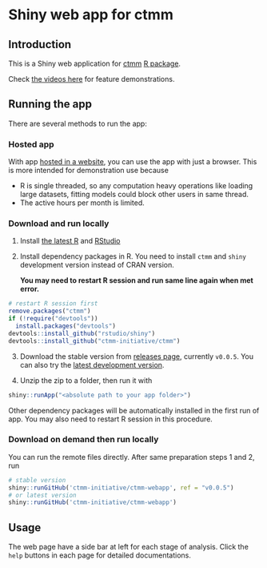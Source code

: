 # Shiny web app for ctmm

## Introduction

This is a Shiny web application for [ctmm](https://github.com/ctmm-initiative/ctmm) [R package](https://cran.r-project.org/web/packages/ctmm/index.html). 

Check [the videos here](README-demo.md) for feature demonstrations.

## Running the app

There are several methods to run the app:

### Hosted app
With app [hosted in a website](https://ctmm.shinyapps.io/ctmmweb/), you can use the app with just a browser. This is more intended for demonstration use because

- R is single threaded, so any computation heavy operations like loading large datasets, fitting models could block other users in same thread.
- The active hours per month is limited. 

### Download and run locally

1. Install [the latest R](https://www.r-project.org/) and [RStudio](https://www.rstudio.com/products/rstudio/download/)
2. Install dependency packages in R. You need to install `ctmm` and `shiny` development version instead of CRAN version. 

    **You may need to restart R session and run same line again when met error.**

```r
# restart R session first
remove.packages("ctmm")
if (!require("devtools"))
  install.packages("devtools")
devtools::install_github("rstudio/shiny")
devtools::install_github("ctmm-initiative/ctmm")
```

3. Download the stable version from [releases page](https://github.com/ctmm-initiative/ctmm-webapp/releases), currently `v0.0.5`. You can also try the [latest development version](https://github.com/ctmm-initiative/ctmm-webapp/archive/master.zip).

4. Unzip the zip to a folder, then run it with

```r
shiny::runApp("<absolute path to your app folder>")
```

Other dependency packages will be automatically installed in the first run of app. You may also need to restart R session in this procedure.

### Download on demand then run locally

You can run the remote files directly. After same preparation steps 1 and 2, run

```r
# stable version
shiny::runGitHub('ctmm-initiative/ctmm-webapp', ref = "v0.0.5")
# or latest version
shiny::runGitHub('ctmm-initiative/ctmm-webapp')
```

## Usage

The web page have a side bar at left for each stage of analysis. Click the `help` buttons in each page for detailed documentations.
